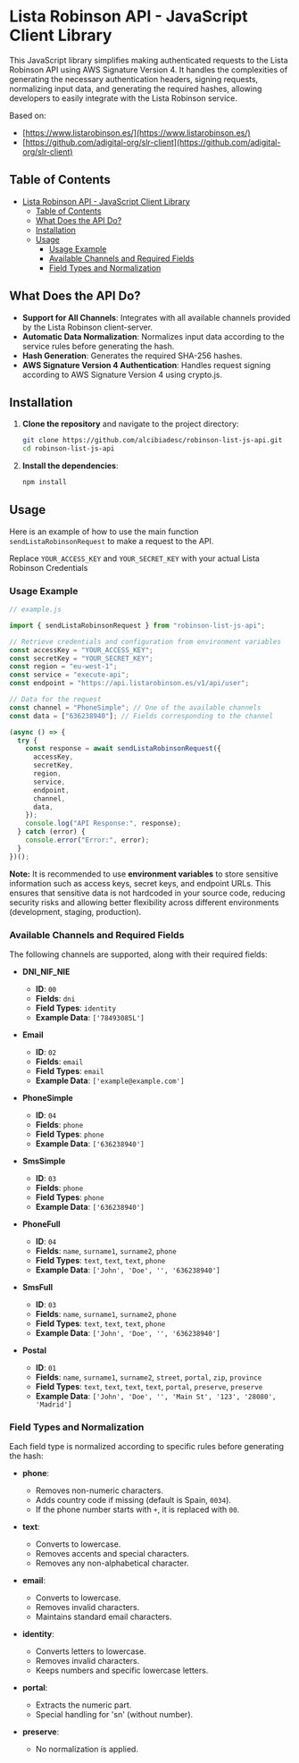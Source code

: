 # Lista Robinson API - JavaScript Client Library

This JavaScript library simplifies making authenticated requests to the Lista Robinson API using AWS Signature Version 4. It handles the complexities of generating the necessary authentication headers, signing requests, normalizing input data, and generating the required hashes, allowing developers to easily integrate with the Lista Robinson service.

Based on:

- [https://www.listarobinson.es/](https://www.listarobinson.es/)
- [https://github.com/adigital-org/slr-client](https://github.com/adigital-org/slr-client)

## Table of Contents

- [Lista Robinson API - JavaScript Client Library](#lista-robinson-api---javascript-client-library)
  - [Table of Contents](#table-of-contents)
  - [What Does the API Do?](#what-does-the-api-do)
  - [Installation](#installation)
  - [Usage](#usage)
    - [Usage Example](#usage-example)
    - [Available Channels and Required Fields](#available-channels-and-required-fields)
    - [Field Types and Normalization](#field-types-and-normalization)

## What Does the API Do?

- **Support for All Channels**: Integrates with all available channels provided by the Lista Robinson client-server.
- **Automatic Data Normalization**: Normalizes input data according to the service rules before generating the hash.
- **Hash Generation**: Generates the required SHA-256 hashes.
- **AWS Signature Version 4 Authentication**: Handles request signing according to AWS Signature Version 4 using crypto.js.

## Installation

1. **Clone the repository** and navigate to the project directory:

   ```bash
   git clone https://github.com/alcibiadesc/robinson-list-js-api.git
   cd robinson-list-js-api
   ```

2. **Install the dependencies**:

   ```bash
   npm install
   ```

## Usage

Here is an example of how to use the main function `sendListaRobinsonRequest` to make a request to the API.

Replace `YOUR_ACCESS_KEY` and `YOUR_SECRET_KEY` with your actual Lista Robinson Credentials

### Usage Example

```javascript
// example.js

import { sendListaRobinsonRequest } from "robinson-list-js-api";

// Retrieve credentials and configuration from environment variables
const accessKey = "YOUR_ACCESS_KEY";
const secretKey = "YOUR_SECRET_KEY";
const region = "eu-west-1";
const service = "execute-api";
const endpoint = "https://api.listarobinson.es/v1/api/user";

// Data for the request
const channel = "PhoneSimple"; // One of the available channels
const data = ["636238940"]; // Fields corresponding to the channel

(async () => {
  try {
    const response = await sendListaRobinsonRequest({
      accessKey,
      secretKey,
      region,
      service,
      endpoint,
      channel,
      data,
    });
    console.log("API Response:", response);
  } catch (error) {
    console.error("Error:", error);
  }
})();
```

**Note:** It is recommended to use **environment variables** to store sensitive information such as access keys, secret keys, and endpoint URLs. This ensures that sensitive data is not hardcoded in your source code, reducing security risks and allowing better flexibility across different environments (development, staging, production).

### Available Channels and Required Fields

The following channels are supported, along with their required fields:

- **DNI_NIF_NIE**

  - **ID**: `00`
  - **Fields**: `dni`
  - **Field Types**: `identity`
  - **Example Data**: `['78493085L']`

- **Email**

  - **ID**: `02`
  - **Fields**: `email`
  - **Field Types**: `email`
  - **Example Data**: `['example@example.com']`

- **PhoneSimple**

  - **ID**: `04`
  - **Fields**: `phone`
  - **Field Types**: `phone`
  - **Example Data**: `['636238940']`

- **SmsSimple**

  - **ID**: `03`
  - **Fields**: `phone`
  - **Field Types**: `phone`
  - **Example Data**: `['636238940']`

- **PhoneFull**

  - **ID**: `04`
  - **Fields**: `name`, `surname1`, `surname2`, `phone`
  - **Field Types**: `text`, `text`, `text`, `phone`
  - **Example Data**: `['John', 'Doe', '', '636238940']`

- **SmsFull**

  - **ID**: `03`
  - **Fields**: `name`, `surname1`, `surname2`, `phone`
  - **Field Types**: `text`, `text`, `text`, `phone`
  - **Example Data**: `['John', 'Doe', '', '636238940']`

- **Postal**
  - **ID**: `01`
  - **Fields**: `name`, `surname1`, `surname2`, `street`, `portal`, `zip`, `province`
  - **Field Types**: `text`, `text`, `text`, `text`, `portal`, `preserve`, `preserve`
  - **Example Data**: `['John', 'Doe', '', 'Main St', '123', '28080', 'Madrid']`

### Field Types and Normalization

Each field type is normalized according to specific rules before generating the hash:

- **phone**:

  - Removes non-numeric characters.
  - Adds country code if missing (default is Spain, `0034`).
  - If the phone number starts with `+`, it is replaced with `00`.

- **text**:

  - Converts to lowercase.
  - Removes accents and special characters.
  - Removes any non-alphabetical character.

- **email**:

  - Converts to lowercase.
  - Removes invalid characters.
  - Maintains standard email characters.

- **identity**:

  - Converts letters to lowercase.
  - Removes invalid characters.
  - Keeps numbers and specific lowercase letters.

- **portal**:

  - Extracts the numeric part.
  - Special handling for 'sn' (without number).

- **preserve**:
  - No normalization is applied.
